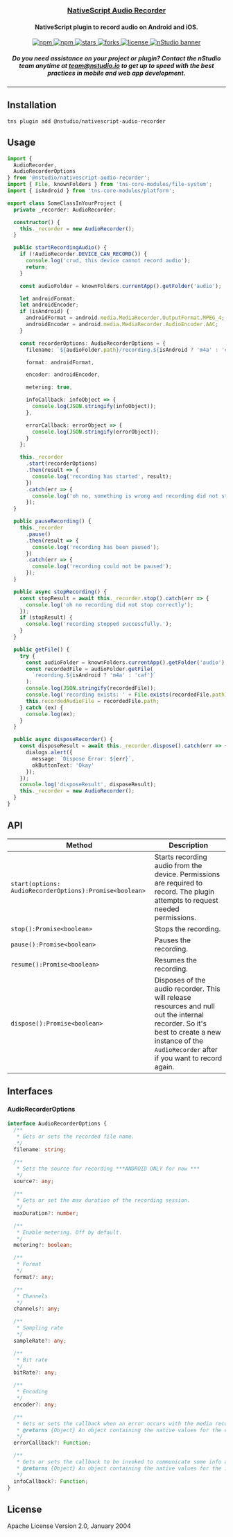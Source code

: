 <a align="center" href="https://www.npmjs.com/package/nativescript-audio-recorder">
    <h3 align="center">NativeScript Audio Recorder</h3>
</a>
<h4 align="center">NativeScript plugin to record audio on Android and iOS.</h4>

<p align="center">
    <a href="https://www.npmjs.com/package/nativescript-audio-recorder">
        <img src="https://img.shields.io/npm/v/nativescript-audio-recorder.svg" alt="npm">
    </a>
    <a href="https://www.npmjs.com/package/nativescript-audio-recorder">
        <img src="https://img.shields.io/npm/dt/nativescript-audio-recorder.svg?label=npm%20downloads" alt="npm">
    </a>
    <a href="https://github.com/nstudio/nativescript-audio-recorder/stargazers">
        <img src="https://img.shields.io/github/stars/nstudio/nativescript-audio-recorder.svg" alt="stars">
    </a>
     <a href="https://github.com/nstudio/nativescript-audio-recorder/network">
        <img src="https://img.shields.io/github/forks/nstudio/nativescript-audio-recorder.svg" alt="forks">
    </a>
    <a href="https://github.com/nstudio/nativescript-audio-recorder/blob/master/LICENSE.md">
        <img src="https://img.shields.io/github/license/nstudio/nativescript-audio-recorder.svg" alt="license">
    </a>
    <a href="http://nstudio.io">
      <img src="https://github.com/nstudio/media/blob/master/images/nstudio-banner.png?raw=true" alt="nStudio banner">
    </a>
    <h5 align="center">Do you need assistance on your project or plugin? Contact the nStudio team anytime at <a href="mailto:team@nstudio.io">team@nstudio.io</a> to get up to speed with the best practices in mobile and web app development.
    </h5>
</p>

---

## Installation

`tns plugin add @nstudio/nativescript-audio-recorder`

## Usage

```typescript
import {
  AudioRecorder,
  AudioRecorderOptions
} from '@nstudio/nativescript-audio-recorder';
import { File, knownFolders } from 'tns-core-modules/file-system';
import { isAndroid } from 'tns-core-modules/platform';

export class SomeClassInYourProject {
  private _recorder: AudioRecorder;

  constructor() {
    this._recorder = new AudioRecorder();
  }

  public startRecordingAudio() {
    if (!AudioRecorder.DEVICE_CAN_RECORD()) {
      console.log('crud, this device cannot record audio');
      return;
    }

    const audioFolder = knownFolders.currentApp().getFolder('audio');

    let androidFormat;
    let androidEncoder;
    if (isAndroid) {
      androidFormat = android.media.MediaRecorder.OutputFormat.MPEG_4;
      androidEncoder = android.media.MediaRecorder.AudioEncoder.AAC;
    }

    const recorderOptions: AudioRecorderOptions = {
      filename: `${audioFolder.path}/recording.${isAndroid ? 'm4a' : 'caf'}`,

      format: androidFormat,

      encoder: androidEncoder,

      metering: true,

      infoCallback: infoObject => {
        console.log(JSON.stringify(infoObject));
      },

      errorCallback: errorObject => {
        console.log(JSON.stringify(errorObject));
      }
    };

    this._recorder
      .start(recorderOptions)
      .then(result => {
        console.log('recording has started', result);
      })
      .catch(err => {
        console.log('oh no, something is wrong and recording did not start');
      });
  }

  public pauseRecording() {
    this._recorder
      .pause()
      .then(result => {
        console.log('recording has been paused');
      })
      .catch(err => {
        console.log('recording could not be paused');
      });
  }

  public async stopRecording() {
    const stopResult = await this._recorder.stop().catch(err => {
      console.log('oh no recording did not stop correctly');
    });
    if (stopResult) {
      console.log('recording stopped successfully.');
    }
  }

  public getFile() {
    try {
      const audioFolder = knownFolders.currentApp().getFolder('audio');
      const recordedFile = audioFolder.getFile(
        `recording.${isAndroid ? 'm4a' : 'caf'}`
      );
      console.log(JSON.stringify(recordedFile));
      console.log('recording exists: ' + File.exists(recordedFile.path));
      this.recordedAudioFile = recordedFile.path;
    } catch (ex) {
      console.log(ex);
    }
  }

  public async disposeRecorder() {
    const disposeResult = await this._recorder.dispose().catch(err => {
      dialogs.alert({
        message: `Dispose Error: ${err}`,
        okButtonText: 'Okay'
      });
    });
    console.log('disposeResult', disposeResult);
    this._recorder = new AudioRecorder();
  }
}
```

## API

| Method                                                  | Description                                                                                                                                                                                     |
| ------------------------------------------------------- | ----------------------------------------------------------------------------------------------------------------------------------------------------------------------------------------------- |
| `start(options: AudioRecorderOptions):Promise<boolean>` | Starts recording audio from the device. Permissions are required to record. The plugin attempts to request needed permissions.                                                                  |
| `stop():Promise<boolean>`                               | Stops the recording.                                                                                                                                                                            |
| `pause():Promise<boolean>`                              | Pauses the recording.                                                                                                                                                                           |
| `resume():Promise<boolean>`                             | Resumes the recording.                                                                                                                                                                          |
| `dispose():Promise<boolean>`                            | Disposes of the audio recorder. This will release resources and null out the internal recorder. So it's best to create a new instance of the `AudioRecorder` after if you want to record again. |

## Interfaces

#### AudioRecorderOptions

```typescript
interface AudioRecorderOptions {
  /**
   * Gets or sets the recorded file name.
   */
  filename: string;

  /**
   * Sets the source for recording ***ANDROID ONLY for now ***
   */
  source?: any;

  /**
   * Gets or set the max duration of the recording session.
   */
  maxDuration?: number;

  /**
   * Enable metering. Off by default.
   */
  metering?: boolean;

  /**
   * Format
   */
  format?: any;

  /**
   * Channels
   */
  channels?: any;

  /**
   * Sampling rate
   */
  sampleRate?: any;

  /**
   * Bit rate
   */
  bitRate?: any;

  /**
   * Encoding
   */
  encoder?: any;

  /**
   * Gets or sets the callback when an error occurs with the media recorder.
   * @returns {Object} An object containing the native values for the error callback.
   */
  errorCallback?: Function;

  /**
   * Gets or sets the callback to be invoked to communicate some info and/or warning about the media or its playback.
   * @returns {Object} An object containing the native values for the info callback.
   */
  infoCallback?: Function;
}
```

## License

Apache License Version 2.0, January 2004
